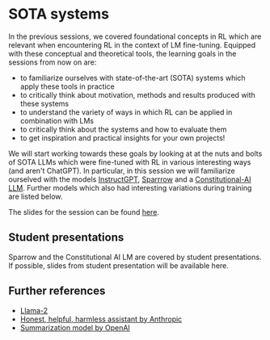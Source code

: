 # SOTA systems

In the previous sessions, we covered foundational concepts in RL which are relevant when encountering RL in the context of LM fine-tuning. Equipped with these conceptual and theoretical tools, the learning goals in the sessions from now on are:

* to familiarize ourselves with state-of-the-art (SOTA) systems which apply these tools in practice
* to critically think about motivation, methods and results produced with these systems
* to understand the variety of ways in which RL can be applied in combination with LMs
* to critically think about the systems and how to evaluate them
* to get inspiration and practical insights for your own projects!

We will start working towards these goals by looking at at the nuts and bolts of SOTA LLMs which were fine-tuned with RL in various interesting ways (and aren't ChatGPT).
In particular, in this session we will familiarize ourselved with the models [InstructGPT](https://arxiv.org/pdf/2203.02155.pdf), [Sparrrow](https://arxiv.org/pdf/2209.14375.pdf) and a [Constitutional-AI LLM](https://arxiv.org/pdf/2212.08073.pdf). Further models which also had interesting variations during training are listed below.

The slides for the session can be found [here](<https://polina-tsvilodub.github.io/RL4-language-model-training/05a-RLHF_architectures.pdf>).

## Student presentations

Sparrow and the Constitutional AI LM are covered by student presentations.
If possible, slides from student presentation will be available here.

## Further references

* [Llama-2](https://arxiv.org/pdf/2307.09288.pdf)
* [Honest, helpful, harmless assistant by Anthropic](https://arxiv.org/pdf/2204.05862.pdf)
* [Summarization model by OpenAI](https://arxiv.org/pdf/2009.01325.pdf)